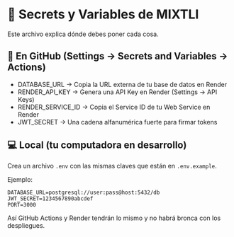 # 🔑 Secrets y Variables de MIXTLI

Este archivo explica dónde debes poner cada cosa.

## 🚀 En GitHub (Settings → Secrets and Variables → Actions)
- DATABASE_URL  → Copia la URL externa de tu base de datos en Render
- RENDER_API_KEY → Genera una API Key en Render (Settings → API Keys)
- RENDER_SERVICE_ID → Copia el Service ID de tu Web Service en Render
- JWT_SECRET → Una cadena alfanumérica fuerte para firmar tokens

## 💻 Local (tu computadora en desarrollo)
Crea un archivo `.env` con las mismas claves que están en `.env.example`.

Ejemplo:
```
DATABASE_URL=postgresql://user:pass@host:5432/db
JWT_SECRET=1234567890abcdef
PORT=3000
```

Así GitHub Actions y Render tendrán lo mismo y no habrá bronca con los despliegues.
